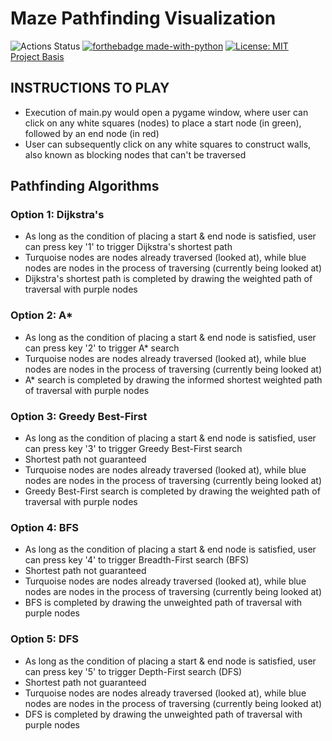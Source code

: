 # Maze Pathfinding Visualization
![Actions Status](https://github.com/boher/Maze-Pathfinder/actions/workflows/main.yml/badge.svg?branch=main)
[![forthebadge made-with-python](https://forthebadge.com/images/badges/made-with-python.svg)](https://www.python.org/)
[![License: MIT](https://img.shields.io/badge/License-MIT-yellow.svg)](https://opensource.org/licenses/MIT)
<br>[Project Basis](youtu.be/JtiK0DOeI4A)

## INSTRUCTIONS TO PLAY
- Execution of main.py would open a pygame window, where user can click on any white squares (nodes) to place a start node (in green), followed by an end node (in red)
- User can subsequently click on any white squares to construct walls, also known as blocking nodes that can't be traversed

## Pathfinding Algorithms
### Option 1: Dijkstra's
- As long as the condition of placing a start & end node is satisfied, user can press key '1' to trigger Dijkstra's shortest path
- Turquoise nodes are nodes already traversed (looked at), while blue nodes are nodes in the process of traversing (currently being looked at)
- Dijkstra's shortest path is completed by drawing the weighted path of traversal with purple nodes

### Option 2: A*
- As long as the condition of placing a start & end node is satisfied, user can press key '2' to trigger A* search
- Turquoise nodes are nodes already traversed (looked at), while blue nodes are nodes in the process of traversing (currently being looked at)
- A* search is completed by drawing the informed shortest weighted path of traversal with purple nodes

### Option 3: Greedy Best-First
- As long as the condition of placing a start & end node is satisfied, user can press key '3' to trigger Greedy Best-First search
- Shortest path not guaranteed
- Turquoise nodes are nodes already traversed (looked at), while blue nodes are nodes in the process of traversing (currently being looked at)
- Greedy Best-First search is completed by drawing the weighted path of traversal with purple nodes

### Option 4: BFS
- As long as the condition of placing a start & end node is satisfied, user can press key '4' to trigger Breadth-First search (BFS)
- Shortest path not guaranteed
- Turquoise nodes are nodes already traversed (looked at), while blue nodes are nodes in the process of traversing (currently being looked at)
- BFS is completed by drawing the unweighted path of traversal with purple nodes

### Option 5: DFS
- As long as the condition of placing a start & end node is satisfied, user can press key '5' to trigger Depth-First search (DFS)
- Shortest path not guaranteed
- Turquoise nodes are nodes already traversed (looked at), while blue nodes are nodes in the process of traversing (currently being looked at)
- DFS is completed by drawing the unweighted path of traversal with purple nodes